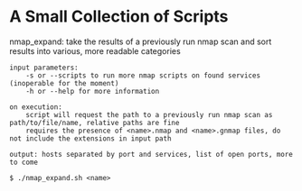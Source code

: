 # A Small Collection of Scripts

nmap_expand: take the results of a previously run nmap scan and sort results into various, more readable categories
	    
	input parameters:
		-s or --scripts to run more nmap scripts on found services (inoperable for the moment)
		-h or --help for more information
		
	on execution:
		script will request the path to a previously run nmap scan as path/to/file/name, relative paths are fine
		requires the presence of <name>.nmap and <name>.gnmap files, do not include the extensions in input path
		
	output: hosts separated by port and services, list of open ports, more to come
	
	$ ./nmap_expand.sh <name>
